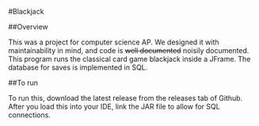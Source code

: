 #Blackjack

##Overview

This was a project for computer science AP. We designed it with maintainability in mind, and code is ~~well documented~~ noisily documented. This program runs the classical card game blackjack inside a JFrame. The database for saves is implemented in SQL.

##To run

To run this, download the latest release from the releases tab of Github. After you load this into your IDE, link the JAR file to allow for SQL connections.

